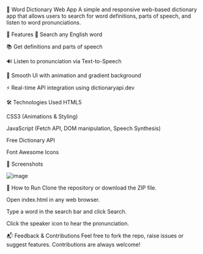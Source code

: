 📘 Word Dictionary Web App
A simple and responsive web-based dictionary app that allows users to search for word definitions, parts of speech, and listen to word pronunciations.

🚀 Features
🔎 Search any English word

📚 Get definitions and parts of speech

🔊 Listen to pronunciation via Text-to-Speech

🎨 Smooth UI with animation and gradient background

⚡ Real-time API integration using dictionaryapi.dev


🛠️ Technologies Used
HTML5

CSS3 (Animations & Styling)

JavaScript (Fetch API, DOM manipulation, Speech Synthesis)

Free Dictionary API

Font Awesome Icons

📸 Screenshots

![image](https://github.com/user-attachments/assets/7455aec4-a765-4073-ab94-aae1a7e448b0)


🔧 How to Run
Clone the repository or download the ZIP file.

Open index.html in any web browser.

Type a word in the search bar and click Search.

Click the speaker icon to hear the pronunciation.

📬 Feedback & Contributions
Feel free to fork the repo, raise issues or suggest features. Contributions are always welcome!
